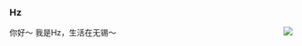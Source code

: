 ### Hz

<img align="right" src="https://github-readme-stats.vercel.app/api?username=hzzz&show_icons=true&icon_color=0366d6&text_color=24292e&bg_color=ffffff&hide_title=true" />

你好～ 我是Hz，生活在无锡～
<!--
**Hzzz/hzzz** is a ✨ _special_ ✨ repository because its `README.md` (this file) appears on your GitHub profile.

Here are some ideas to get you started:

- 🔭 I’m currently working on ...
- 🌱 I’m currently learning ...
- 👯 I’m looking to collaborate on ...
- 🤔 I’m looking for help with ...
- 💬 Ask me about ...
- 📫 How to reach me: ...
- 😄 Pronouns: ...
- ⚡ Fun fact: ...
-->
